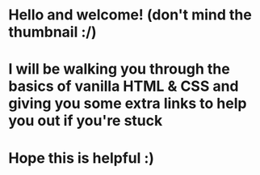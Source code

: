 # Hello and welcome! (don't mind the thumbnail :/)
# I will be walking you through the basics of vanilla HTML & CSS and giving you some extra links to help you out if you're stuck
# Hope this is helpful :)
